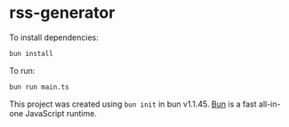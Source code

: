 # rss-generator

To install dependencies:

```bash
bun install
```

To run:

```bash
bun run main.ts
```

This project was created using `bun init` in bun v1.1.45. [Bun](https://bun.sh)
is a fast all-in-one JavaScript runtime.
